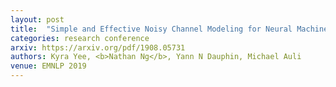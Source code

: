 ```yaml
---
layout: post
title:  "Simple and Effective Noisy Channel Modeling for Neural Machine Translation"
categories: research conference
arxiv: https://arxiv.org/pdf/1908.05731
authors: Kyra Yee, <b>Nathan Ng</b>, Yann N Dauphin, Michael Auli
venue: EMNLP 2019
---
```

